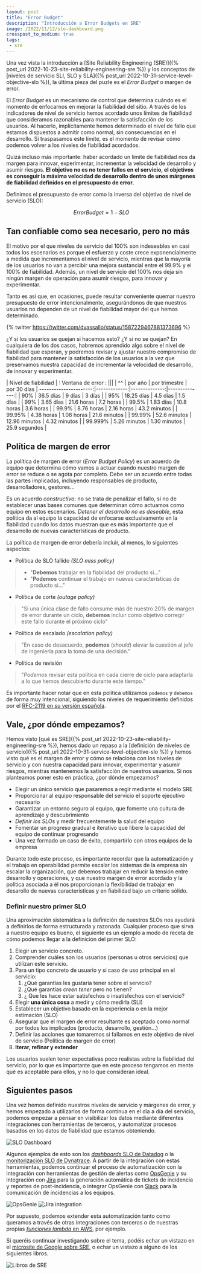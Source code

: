 ```yaml
---
layout: post
title: "Error Budget"
description: "Introducción a Error Budgets en SRE"
image: /2022/11/12/slo-dashboard.png
crosspost_to_medium: true
tags:
 - sre
---
```


Una vez vista la introducción a [Site Reliability Engineering (SRE)]({% post_url 2022-10-23-site-reliability-engineering-sre %}) y los conceptos de [niveles de servicio SLI, SLO y SLA]({% post_url 2022-10-31-service-level-objective-slo %}), la última pieza del puzle es el _Error Budget_ o margen de error.

El _Error Budget_ es un mecanismo de control que determina cuándo es el momento de enfocarnos en mejorar la fiabilidad del sitio. A través de los indicadores de nivel de servicio hemos acordado unos límites de fiabilidad que consideramos razonables para mantener la satisfacción de los usuarios. Al hacerlo, implícitamente hemos determinado el nivel de fallo que estamos dispuestos a admitir como normal, sin consecuencias en el desarrollo. Si traspasamos este límite, es el momento de revisar cómo podemos volver a los niveles de fiabilidad acordados.

Quizá incluso más importante: haber acordado un límite de fiabilidad nos da margen para innovar, experimentar, incrementar la velocidad de desarrollo y asumir riesgos. **El objetivo no es no tener fallos en el servicio, el objetivos es conseguir la máxima velocidad de desarrollo dentro de unos márgenes de fiabilidad definidos en el presupuesto de error**.

Definimos el presupuesto de error como la inversa del objetivo de nivel de servicio (SLO):

$$
ErrorBudget = 1 - SLO
$$

## Tan confiable como sea necesario, pero no más

El motivo por el que niveles de servicio del 100% son indeseables en casi todos los escenarios es porque el esfuerzo y coste crece exponencialmente a medida que incrementamos el nivel de servicio, mientras que la mayoría de los usuarios no van a percibir una mejora sustancial entre el 99.9% y el 100% de fiabilidad. Además, un nivel de servicio del 100% nos deja sin ningún margen de operación para asumir riesgos, para innovar y experimentar.

Tanto es así que, en ocasiones, puede resultar conveniente quemar nuestro presupuesto de error intencionalmente, asegurándonos de que nuestros usuarios no dependen de un nivel de fiabilidad mayor del que hemos determinado.

{% twitter https://twitter.com/dvassallo/status/1587229467881373696 %}

¿Y si los usuarios se quejan si hacemos esto? ¿Y si no se quejan? En cualquiera de los dos casos, habremos aprendido algo sobre el nivel de fiabilidad que esperan, y podremos revisar y ajustar nuestro compromiso de fiabilidad para mantener la satisfacción de los usuarios a la vez que preservamos nuestra capacidad de incrementar la velocidad de desarrollo, de innovar y experimentar.

|  Nivel de fiabilidad | : Ventana de error :                       |||
|                 ^^   | por año      | por trimestre | por 30 días   |
----------------------:|-------------:|--------------:|--------------:|
| 90%                  | 36.5 días    | 9 días        | 3 días        |
| 95%                  | 18.25 días   | 4.5 días      | 1.5 días      |
| 99%                  | 3.65 días    | 21.6 horas    | 7.2 horas     |
| 99.5%                | 1.83 días    | 10.8 horas    | 3.6 horas     |
| 99.9%                | 8.76 horas   | 2.16 horas    | 43.2 minutos  |
| 99.95%               | 4.38 horas   | 1.08 horas    | 21.6 minutos  |
| 99.99%               | 52.6 minutos | 12.96 minutos | 4.32 minutos  |
| 99.999%              | 5.26 minutos | 1.30 minutos  | 25.9 segundos |

## Política de margen de error

La política de margen de error (_Error Budget Policy_) es un acuerdo de equipo que determina cómo vamos a actuar cuando nuestro margen de error se reduce o se agota por completo. Debe ser un acuerdo entre todas las partes implicadas, incluyendo responsables de producto, desarrolladores, gestores...

Es un acuerdo _constructivo_: no se trata de penalizar el fallo, si no de establecer unas bases comunes que determinan cómo actuamos como equipo en estos escenarios. *Detener el desarrollo no es deseable*, esta política da al equipo la capacidad de enfocarse exclusivamente en la fiabilidad cuando los datos muestran que es más importante que el desarrollo de nuevas características de producto.

La política de margen de error debería incluir, al menos, lo siguientes aspectos:

- Política de SLO fallido _(SLO miss policy)_

> - "**Debemos** trabajar en la fiabilidad del producto si..."
> - "**Podemos** continuar el trabajo en nuevas características de producto si..."

- Política de corte _(outage policy)_

> "Si una única clase de fallo consume más de nuestro 20% de margen de error durante un ciclo, **debemos** incluir como objetivo corregir este fallo durante el próximo ciclo"

- Política de escalado _(escalation policy)_

> "En caso de desacuerdo, **podemos** (_should_) elevar la cuestión al jefe de ingeniería para la toma de una decisión."

- Política de revisión

> "*Podemos* revisar esta política en cada cierre de ciclo para adaptarla a lo que hemos descubierto durante este tiempo."

Es importante hacer notar que en esta política utilizamos `podemos` y `debemos` de forma muy intencional, siguiendo los niveles de requerimiento definidos por el [RFC-2119 en su versión española](https://www.rfc-es.org/rfc/rfc2119-es.txt).


## Vale, ¿por dónde empezamos?

Hemos visto [qué es SRE]({% post_url 2022-10-23-site-reliability-engineering-sre %}), hemos dado un repaso a la [definición de niveles de servicio]({% post_url 2022-10-31-service-level-objective-slo %}) y hemos visto qué es el margen de error y cómo se relaciona con los niveles de servicio y con nuestra capacidad para innovar, experimentar y asumir riesgos, mientras mantenemos la satisfacción de nuestros usuarios. Si nos planteamos poner esto en práctica, ¿por dónde empezamos?

- Elegir un único servicio que pasaremos a regir mediante el modelo SRE
- Proporcionar al equipo responsable del servicio el soporte ejecutivo necesario
- Garantizar un entorno seguro al equipo, que fomente una cultura de aprendizaje y descubrimiento
- *Definir los SLOs* y medir frecuentemente la salud del equipo
- Fomentar un progreso gradual e iterativo que libere la capacidad del equipo de continuar progresando
- Una vez formado un caso de éxito, compartirlo con otros equipos de la empresa

Durante todo este proceso, es importante recordar que la automatización y el trabajo en operabilidad permite escalar los sistemas de la empresa sin escalar la organización, que debemos trabajar en reducir la tensión entre desarrollo y operaciones, y que nuestro margen de error acordado y la política asociada a él nos proporcionan la flexibilidad de trabajar en desarollo de nuevas características y en fiabilidad bajo un criterio sólido.

### Definir nuestro primer SLO

Una aproximación sistemática a la definición de nuestros SLOs nos ayudará a definirlos de forma estructurada y razonada. Cualquier proceso que sirva a nuestro equipo es bueno, el siguiente es un ejemplo a modo de receta de cómo podemos llegar a la definición del primer SLO:

1. Elegir un servicio concreto.
2. Comprender cuáles son los usuarios (personas u otros servicios) que utilizan este servicio.
3. Para un tipo concreto de usuario y si caso de uso principal en el servicio:
    1. ¿Qué garantías les gustaría tener sobre el servicio?
    2. ¿Qué garantías _creen tener_ pero no tienen?
    3. ¿ Que les hace estar satisfechos o insatisfechos con el servicio?
4. Elegir **una única cosa** a medir y cómo medirla (SLI)
5. Establecer un objetivo basado en la experiencia o en la mejor estimación (SLO)
6. Asegurar que el margen de error resultante es aceptado como normal por todos los implicados (producto, desarrollo, gestión...)
7. Definir las acciones que tomaremos si fallamos en este objetivo de nivel de servicio (Política de margen de error)
8. **Iterar, refinar y extender**

Los usuarios suelen tener expectativas poco realistas sobre la fiabilidad del servicio, por lo que es importante que en este proceso tengamos en mente qué es aceptable para ellos, y no lo que consideran ideal.

## Siguientes pasos

Una vez hemos definido nuestros niveles de servicio y márgenes de error, y hemos empezado a utilizarlos de forma contínua en el día a día del servicio, podemos empezar a pensar en visibilizar los datos mediante diferentes integraciones con herramientas de terceros, y automatizar procesos basados en los datos de fiabilidad que estamos obteniendo.

![SLO Dashboard](slo-dashboard.png)

Algunos ejemplos de esto son los [_dashboards_ SLO de Datadog](https://www.datadoghq.com/dg/enterprise/slo-monitoring/) o la [monitorización SLO de Dynatrace](https://www.dynatrace.com/support/help/how-to-use-dynatrace/cloud-automation/service-level-objectives/configure-and-monitor-slo). A partir de la integración con estas herramientas, podemos continuar el proceso de automatización con la integración con herramientas de gestión de alertas como [OpsGenie](https://www.atlassian.com/software/opsgenie/what-is-opsgenie) y su integración con [Jira](https://www.atlassian.com/software/jira) para la generación automática de tickets de incidencia y reportes de post-incidencia, o integrar OpsGenie con [Slack](https://slack.com/intl/es-es) para la comunicación de incidencias a los equipos.

![OpsGenie](opsgenie.png)
![Jira integration](jira.png)

Por supuesto, podemos extender esta automatización tanto como queramos a través de otras integraciones con terceros o de nuestras propias [_funciones lambda_ en AWS](https://aws.amazon.com/lambda/), por ejemplo.

Si queréis continuar investigando sobre el tema, podéis echar un vistazo en el [microsite de Google sobre SRE](https://sre.google/), o echar un vistazo a alguno de los siguientes libros.

![Libros de SRE](sre-books.png)
